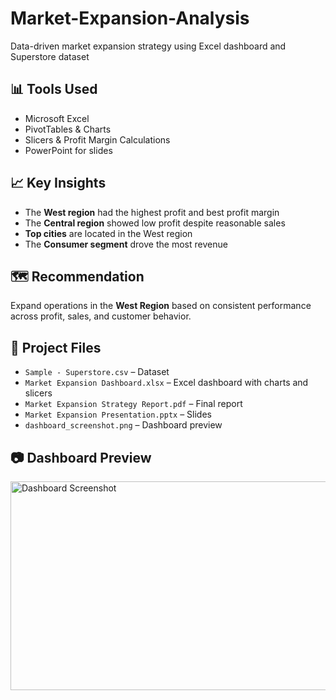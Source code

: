 # Market-Expansion-Analysis
 Data-driven market expansion strategy using Excel dashboard and Superstore dataset
## 📊 Tools Used
- Microsoft Excel
- PivotTables & Charts
- Slicers & Profit Margin Calculations
- PowerPoint for slides

## 📈 Key Insights
- The **West region** had the highest profit and best profit margin
- The **Central region** showed low profit despite reasonable sales
- **Top cities** are located in the West region
- The **Consumer segment** drove the most revenue

## 🗺️ Recommendation
Expand operations in the **West Region** based on consistent performance across profit, sales, and customer behavior.

## 📁 Project Files
- `Sample - Superstore.csv` – Dataset
- `Market Expansion Dashboard.xlsx` – Excel dashboard with charts and slicers
- `Market Expansion Strategy Report.pdf` – Final report
- `Market Expansion Presentation.pptx` – Slides
- `dashboard_screenshot.png` – Dashboard preview

## 📷 Dashboard Preview
<img width="550" height="334" alt="Dashboard Screenshot" src="https://github.com/user-attachments/assets/6429d2d2-800b-4e61-8e31-121d97fa2a13" />
